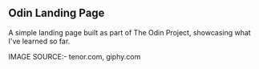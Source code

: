 ## Odin Landing Page

A simple landing page built as part of The Odin Project, showcasing what I've learned so far.

IMAGE SOURCE:- tenor.com, giphy.com